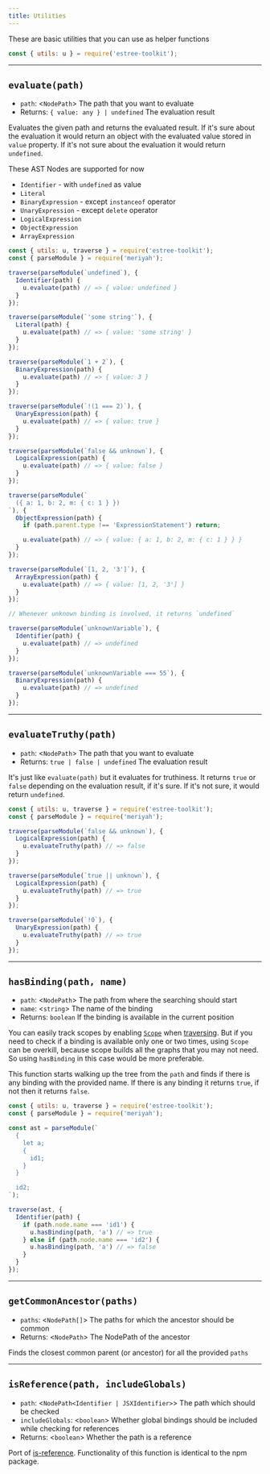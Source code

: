 ```yaml
---
title: Utilities
---
```


These are basic utilities that you can use as helper functions

```js
const { utils: u } = require('estree-toolkit');
```

-------------------------------

## `evaluate(path)`
- `path`: <`NodePath`> The path that you want to evaluate
- Returns: `{ value: any } | undefined` The evaluation result

Evaluates the given path and returns the evaluated result. If it's sure
about the evaluation it would return an object with the evaluated value stored
in `value` property. If it's not sure about the evaluation it would return `undefined`.

These AST Nodes are supported for now
- `Identifier` - with `undefined` as value
- `Literal`
- `BinaryExpression` - except `instanceof` operator
- `UnaryExpression` - except `delete` operator
- `LogicalExpression`
- `ObjectExpression`
- `ArrayExpression`

```js
const { utils: u, traverse } = require('estree-toolkit');
const { parseModule } = require('meriyah');

traverse(parseModule(`undefined`), {
  Identifier(path) {
    u.evaluate(path) // => { value: undefined }
  }
});

traverse(parseModule(`'some string'`), {
  Literal(path) {
    u.evaluate(path) // => { value: 'some string' }
  }
});

traverse(parseModule(`1 + 2`), {
  BinaryExpression(path) {
    u.evaluate(path) // => { value: 3 }
  }
});

traverse(parseModule(`!(1 === 2)`), {
  UnaryExpression(path) {
    u.evaluate(path) // => { value: true }
  }
});

traverse(parseModule(`false && unknown`), {
  LogicalExpression(path) {
    u.evaluate(path) // => { value: false }
  }
});

traverse(parseModule(`
  ({ a: 1, b: 2, m: { c: 1 } })
`), {
  ObjectExpression(path) {
    if (path.parent.type !== 'ExpressionStatement') return;

    u.evaluate(path) // => { value: { a: 1, b: 2, m: { c: 1 } } }
  }
});

traverse(parseModule(`[1, 2, '3']`), {
  ArrayExpression(path) {
    u.evaluate(path) // => { value: [1, 2, '3'] }
  }
});

// Whenever unknown binding is involved, it returns `undefined`

traverse(parseModule(`unknownVariable`), {
  Identifier(path) {
    u.evaluate(path) // => undefined
  }
});

traverse(parseModule(`unknownVariable === 55`), {
  BinaryExpression(path) {
    u.evaluate(path) // => undefined
  }
});
```

-------------------------------------

## `evaluateTruthy(path)`
- `path`: <`NodePath`> The path that you want to evaluate
- Returns: `true | false | undefined` The evaluation result

It's just like `evaluate(path)` but it evaluates for truthiness. It returns `true` or `false`
depending on the evaluation result, if it's sure. If it's not sure, it would return `undefined`.

```js
const { utils: u, traverse } = require('estree-toolkit');
const { parseModule } = require('meriyah');

traverse(parseModule(`false && unknown`), {
  LogicalExpression(path) {
    u.evaluateTruthy(path) // => false
  }
});

traverse(parseModule(`true || unknown`), {
  LogicalExpression(path) {
    u.evaluateTruthy(path) // => true
  }
});

traverse(parseModule(`!0`), {
  UnaryExpression(path) {
    u.evaluateTruthy(path) // => true
  }
});
```

---------------------------------------

## `hasBinding(path, name)`
- `path`: <`NodePath`> The path from where the searching should start
- `name`: <`string`> The name of the binding
- Returns: `boolean` If the binding is available in the current position

You can easily track scopes by enabling [`Scope`](/scope) when [traversing](/traversal#options).
But if you need to check if a binding is available only one or two times, using `Scope` can be
overkill, because scope builds all the graphs that you may not need. So using `hasBinding` in this
case would be more preferable.

This function starts walking up the tree from the `path` and finds if there is any binding
with the provided name. If there is any binding it returns `true`, if not then it returns `false`.

```js
const { utils: u, traverse } = require('estree-toolkit');
const { parseModule } = require('meriyah');

const ast = parseModule(`
  {
    let a;
    {
      id1;
    }
  }

  id2;
`);

traverse(ast, {
  Identifier(path) {
    if (path.node.name === 'id1') {
      u.hasBinding(path, 'a') // => true
    } else if (path.node.name === 'id2') {
      u.hasBinding(path, 'a') // => false
    }
  }
});
```

------------------------------------

## `getCommonAncestor(paths)`
- `paths`: <`NodePath[]`> The paths for which the ancestor should be common
- Returns: <`NodePath`> The NodePath of the ancestor

Finds the closest common parent (or ancestor) for all the provided `paths`

------------------------------------

## `isReference(path, includeGlobals)`
- `path`: <`NodePath<Identifier | JSXIdentifier>`> The path which should be checked
- `includeGlobals`: <`boolean`> Whether global bindings should be included while checking for references
- Returns: <`boolean`> Whether the path is a reference

Port of [is-reference](https://www.npmjs.com/package/is-reference). Functionality of this function is identical to the npm package.
